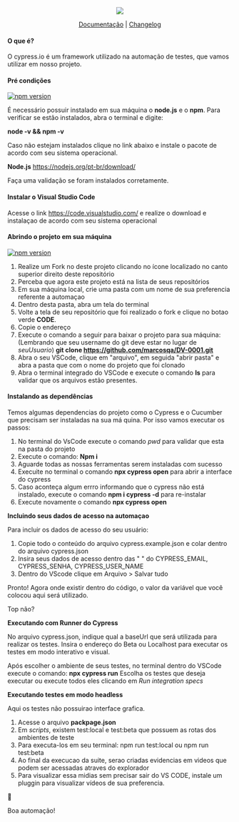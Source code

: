 <p align ="center">
  <img src="https://cloud.githubusercontent.com/assets/1268976/20607953/d7ae489c-b24a-11e6-9cc4-91c6c74c5e88.png"/>
</p>

<p align="center">
  <a href="https://on.cypress.io">Documentação</a> |
  <a href="https://on.cypress.io/changelog">Changelog</a>

<p>

<h4> O que é?</h4>

O cypress.io é um framework utilizado na automação de testes, que vamos utilizar em nosso projeto.

</p>

<p>

<h4> Pré condições </h4>

[![npm version](https://badge.fury.io/js/npm.svg)](https://badge.fury.io/js/npm)

É necessário possuir instalado em sua máquina o **node.js** e o **npm**.
Para verificar se estão instalados, abra o terminal e digite:

**node -v && npm -v**

Caso não estejam instalados clique no link abaixo e instale o pacote de acordo com seu sistema operacional.

**Node.js**
https://nodejs.org/pt-br/download/

Faça uma validação se foram instalados corretamente.

<h4> Instalar o Visual Studio Code </h4>

Acesse o link https://code.visualstudio.com/ e realize o download e instalaçao de acordo com seu sistema operacional

<h4> Abrindo o projeto em sua máquina </h4>

[![npm version](https://badge.fury.io/js/cypress.svg)](https://badge.fury.io/js/cypress)

1. Realize um Fork no deste projeto clicando no ícone localizado no canto superior direito deste repositório
2. Perceba que agora este projeto está na lista de seus repositórios
3. Em sua máquina local, crie uma pasta com um nome de sua preferencia referente a automaçao
4. Dentro desta pasta, abra um tela do terminal
5. Volte a tela de seu repositório que foi realizado o fork e clique no botao verde **CODE**.
6. Copie o endereço
7. Execute o comando a seguir para baixar o projeto para sua máquina: (Lembrando que seu username do git deve estar no lugar de _seuUsuario_)              **git clone https://github.com/marcosqa/DV-0001.git**
8. Abra o seu VSCode, clique em "arquivo", em seguida "abrir pasta" e abra a pasta que com o nome do projeto que foi clonado
9. Abra o terminal integrado do VSCode e execute o comando **ls** para validar que os arquivos estão presentes.

<h4> Instalando as dependências </h4>

Temos algumas dependencias do projeto como o Cypress e o Cucumber que precisam ser instaladas na sua má
quina. Por isso vamos executar os passos:

1. No terminal do VsCode execute o comando _pwd_ para validar que esta na pasta do projeto
2. Execute o comando: **Npm i**
3. Aguarde todas as nossas ferramentas serem instaladas com sucesso
4. Execuite no terminal o comando **npx cypress open** para abrir a interface do cypress
5. Caso aconteça algum errro informando que o cypress não está instalado, execute o comando **npm i cypress -d** para re-instalar
6. Execute novamente o comando **npx cypress open**

**Incluindo seus dados de acesso na automaçao**

Para incluir os dados de acesso do seu usuário:
1. Copie todo o conteúdo do arquivo cypress.example.json e colar dentro do arquivo cypress.json
2. Insira seus dados de acesso dentro das " " do CYPRESS_EMAIL, CYPRESS_SENHA, CYPRESS_USER_NAME
3. Dentro do VScode clique em Arquivo > Salvar tudo

Pronto! Agora onde existir dentro do código, o valor da variável que você colocou aqui será utilizado.

Top não?

**Executando com Runner do Cypress**

No arquivo cypress.json, indique qual a baseUrl que será utilizada para realizar os testes.
Insira o endereço do Beta ou Localhost para executar os testes em modo interativo e visual.

Após escolher o ambiente de seus testes, no terminal dentro do VSCode execute o comando: **npx cypress run**
Escolha os testes que deseja executar ou execute todos eles clicando em _Run integration specs_

**Executando testes em modo headless**

Aqui os testes não possuirao interface grafica.

1. Acesse o arquivo **packpage.json**
2. Em _scripts_, existem test:local e test:beta que possuem as rotas dos ambientes de teste
3. Para executa-los em seu terminal: npm run test:local ou npm run test:beta
4. Ao final da execucao da suite, serao criadas evidencias em videos que podem ser acessadas atraves do explorador
5. Para visualizar essa midias sem precisar sair do VS CODE, instale um pluggin para visualizar vídeos de sua preferencia.

🚀

</p>

Boa automação!

